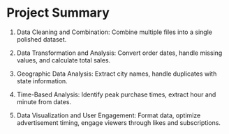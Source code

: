 # Project Summary 

1. Data Cleaning and Combination: Combine multiple files into a single polished dataset.

2. Data Transformation and Analysis: Convert order dates, handle missing values, and calculate total sales.

3. Geographic Data Analysis: Extract city names, handle duplicates with state information.

4. Time-Based Analysis: Identify peak purchase times, extract hour and minute from dates.

5. Data Visualization and User Engagement: Format data, optimize advertisement timing, engage viewers through likes and subscriptions.  
